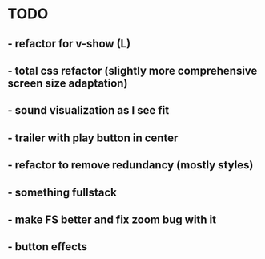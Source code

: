 # TODO

## - refactor for v-show (L)

## - total css refactor (slightly more comprehensive screen size adaptation)

## - sound visualization as I see fit

## - trailer with play button in center

## - refactor to remove redundancy (mostly styles)

## - something fullstack

## - make FS better and fix zoom bug with it

## - button effects
